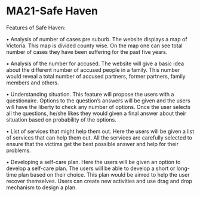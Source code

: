 # MA21-Safe Haven

Features of Safe Haven: 

 • Analysis of number of cases pre suburb.
  The website displays a map of Victoria. This map is divided county wise. On the map one
  can see total number of cases they have been suffering for the past five years.

• Analysis of the number for accused.
  The website will give a basic idea about the different number of accused people in a
  family. This number would reveal a total number of accused partners, former partners,
  family members and others.
  
• Understanding situation.
   This feature will propose the users with a questionaire. Options to the question’s answers will
be given and the users will have the liberty to check any number of options. Once the user selects all the questions, he/she likes they would given a final answer about
their situation based on probability of the options.

• List of services that might help them out.
  Here the users will be given a list of services that can help them out. All the services are carefully selected to ensure that the victims get the best possible
answer and help for their problems.

• Developing a self-care plan.
  Here the users will be given an option to develop a self-care plan. The users will be able to develop a short or long-time plan based on their choice. This plan
would be aimed to help the user recover themselves. Users can create new activities and use drag and drop mechanism to design a plan.
 
 
